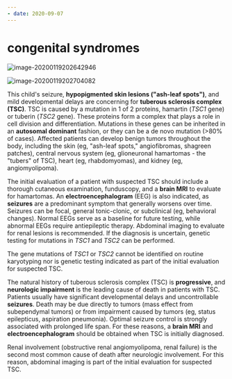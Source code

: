 ```yaml
---
- date: 2020-09-07
---
```


# congenital syndromes

<!-- tuberous sclerosis pathophysiology, sx, imaging, death causes -->

![image-20200119202642946](https://photos.thisispiggy.com/file/wikiFiles/image-20200119202642946.png)

![image-20200119202704082](https://photos.thisispiggy.com/file/wikiFiles/image-20200119202704082.png)

This child's seizure, **hypopigmented skin lesions ("ash-leaf spots")**, and mild developmental delays are concerning for **tuberous sclerosis complex (TSC)**. TSC is caused by a mutation in 1 of 2 proteins, hamartin (_TSC1_ gene) or tuberin (_TSC2_ gene). These proteins form a complex that plays a role in cell division and differentiation. Mutations in these genes can be inherited in an **autosomal dominant** fashion, or they can be a de novo mutation (>80% of cases). Affected patients can develop benign tumors throughout the body, including the skin (eg, "ash-leaf spots," angiofibromas, shagreen patches), central nervous system (eg, glioneuronal hamartomas - the "tubers" of TSC), heart (eg, rhabdomyomas), and kidney (eg, angiomyolipoma).

The initial evaluation of a patient with suspected TSC should include a thorough cutaneous examination, funduscopy, and a **brain MRI** to evaluate for hamartomas. An **electroencephalogram** (EEG) is also indicated, as **seizures** are a predominant symptom that generally worsens over time. Seizures can be focal, general tonic-clonic, or subclinical (eg, behavioral changes). Normal EEGs serve as a baseline for future testing, while abnormal EEGs require antiepileptic therapy. Abdominal imaging to evaluate for renal lesions is recommended. If the diagnosis is uncertain, genetic testing for mutations in _TSC1_ and _TSC2_ can be performed.

The gene mutations of _TSC1_ or _TSC2_ cannot be identified on routine karyotyping nor is genetic testing indicated as part of the initial evaluation for suspected TSC.

The natural history of tuberous sclerosis complex (TSC) is **progressive**, and **neurologic impairment** is the leading cause of death in patients with TSC. Patients usually have significant developmental delays and uncontrollable **seizures**. Death may be due directly to tumors (mass effect from subependymal tumors) or from impairment caused by tumors (eg, status epilepticus, aspiration pneumonia). Optimal seizure control is strongly associated with prolonged life span. For these reasons, a **brain MRI** and **electroencephalogram** should be obtained when TSC is initially diagnosed.

Renal involvement (obstructive renal angiomyolipoma, renal failure) is the second most common cause of death after neurologic involvement. For this reason, abdominal imaging is part of the initial evaluation for suspected TSC.
